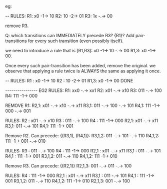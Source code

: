 eg:

-- RULES:
R1: x0 -1-> 10
R2: 10 -2-> 01
R3: 1x -.-> 00

remove R3.

Q: which transitions can IMMEDIATELY precede R3? {R1}?
Add pair-transitions for every such transition (even possibly itself).

we need to introduce a rule that is [R1,R3]:
x0 -1-> 10 -.-> 00
R1,3: x0 -1-> 00.

Once every such pair-transition has been added, remove the original.
we observe that applying a rule twice is ALWAYS the same as applying it once.

-- RULES:
R1  : x0 -1-> 10
R2  : 10 -2-> 01
R1,3: x0 -1-> 00
DONE

---------------- EG2
RULES:
R1: xx0 -.-> xx1
R2: x01 -.-> x10
R3: 011 -.-> 100
R4: 111 -1-> 000

REMOVE R1:
R2,1: x01 -.-> x10 -.-> x11
R3,1: 011 -.-> 100 -.-> 101
R4,1: 111 -1-> 000 -.-> 001



RULES:
R2  : x01 -.-> x10
R3  : 011 -.-> 100
R4  : 111 -1-> 000
R2,1: x01 -.-> x11
R3,1: 011 -.-> 101
R4,1: 111 -1-> 001

Remove R2. Can precede: {(R3,1), (R4,1)}:
R3,1,2: 011 -.-> 101 -.-> 110
R4,1,2: 111 -1-> 001 -.-> 010

RULES:
R3    : 011 -.-> 100
R4    : 111 -1-> 000
R2,1  : x01 -.-> x11
R3,1  : 011 -.-> 101
R4,1  : 111 -1-> 001
R3,1,2: 011 -.-> 110
R4,1,2: 111 -1-> 010

Remove R3. Can precede: {(R2,1)}
R2,1,3: 001 -.-> 011 -.-> 100

RULES:
R4    : 111 -1-> 000
R2,1  : x01 -.-> x11
R3,1  : 011 -.-> 101
R4,1  : 111 -1-> 001
R3,1,2: 011 -.-> 110
R4,1,2: 111 -1-> 010
R2,1,3: 001 -.-> 100